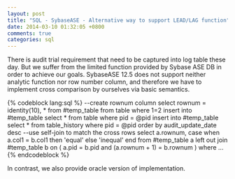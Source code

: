 ```yaml
---
layout: post
title: "SQL - SybaseASE - Alternative way to support LEAD/LAG function"
date: 2014-03-10 01:32:05 +0800
comments: true
categories: sql
---
```

There is audit trial requirement that need to be captured into log table these day. But we suffer from the limited function provided by Sybase ASE DB in order to achieve our goals. SybaseASE 12.5 does not support neither analytic function nor row number column, and therefore we have to implement cross comparison by ourselves via basic semantics.

{% codeblock lang:sql %}
--create rownum column
select rownum = identity(10), * from #temp_table from table where 1=2
insert into #temp_table
select * from table where pid = @pid
insert into #temp_table
select * from table_history where pid = @pid order by audit_update_date desc
--use self-join to match the cross rows
select a.rownum,
		case when a.col1 = b.col1 then 'equal' else 'inequal' end
from #temp_table a left out join #temp_table b on ( a.pid = b.pid and (a.rownum + 1) = b.rownum )
where ...
{% endcodeblock %}

In contrast, we also provide oracle version of implementation.

